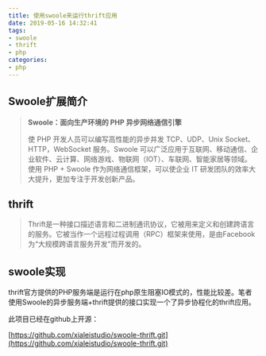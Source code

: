 ```yaml
---
title: 使用swoole来运行thrift应用
date: 2019-05-16 14:32:41
tags:
- swoole
- thrift
- php
categories:
- php
---
```


## Swoole扩展简介

> **Swoole：面向生产环境的 PHP 异步网络通信引擎**
> 
> 使 PHP 开发人员可以编写高性能的异步并发 TCP、UDP、Unix Socket、HTTP，WebSocket 服务。Swoole 可以广泛应用于互联网、移动通信、企业软件、云计算、网络游戏、物联网（IOT）、车联网、智能家居等领域。 使用 PHP + Swoole 作为网络通信框架，可以使企业 IT 研发团队的效率大大提升，更加专注于开发创新产品。

## thrift

> Thrift是一种接口描述语言和二进制通讯协议，它被用来定义和创建跨语言的服务。它被当作一个远程过程调用（RPC）框架来使用，是由Facebook为“大规模跨语言服务开发”而开发的。

## swoole实现

thrift官方提供的PHP服务端是运行在php原生阻塞IO模式的，性能比较差。笔者使用Swoole的异步服务端+thrift提供的接口实现一个了异步协程化的thrift应用。

此项目已经在github上开源：

[https://github.com/xialeistudio/swoole-thrift.git](https://github.com/xialeistudio/swoole-thrift.git)
